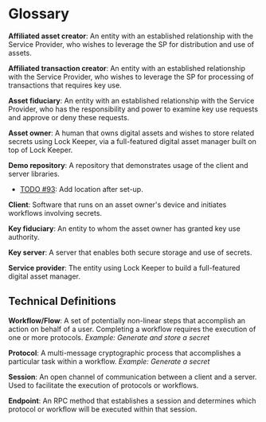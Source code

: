 # Glossary
**Affiliated asset creator**: An entity with an established relationship with the Service Provider, who wishes to leverage the SP for distribution and use of assets.

**Affiliated transaction creator**: An entity with an established relationship with the Service Provider, who wishes to leverage the SP for processing of transactions that requires key use.

**Asset fiduciary**: An entity with an established relationship with the Service Provider, who has the responsibility and power to examine key use requests and approve or deny these requests.

**Asset owner**: A human that owns digital assets and wishes to store related secrets using Lock Keeper, via a full-featured digital asset manager built on top of Lock Keeper. 

**Demo repository**: A repository that demonstrates usage of the client and server libraries. <br>
- [TODO #93](https://github.com/boltlabs-inc/key-mgmt/issues/93): Add location after set-up.

**Client**: Software that runs on an asset owner's device and initiates workflows involving secrets.

**Key fiduciary**: An entity to whom the asset owner has granted key use authority.

**Key server**: A server that enables both secure storage and use of secrets.

**Service provider**: The entity using Lock Keeper to build a full-featured digital asset manager.


## Technical Definitions

**Workflow/Flow**: A set of potentially non-linear steps that accomplish an action on behalf of a user. Completing a workflow requires the execution of one or more protocols. *Example: Generate and store a secret*

**Protocol**: A multi-message cryptographic process that accomplishes a particular task within a workflow. *Example: Generate a secret*

**Session**: An open channel of communication between a client and a server. Used to facilitate the execution of protocols or workflows.

**Endpoint**: An RPC method that establishes a session and determines which protocol or workflow will be executed within that session.

